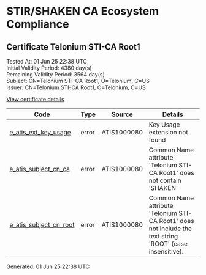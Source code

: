 # STIR/SHAKEN CA Ecosystem Compliance

## Certificate Telonium STI-CA Root1

Tested At: 01 Jun 25 22:38 UTC\
Initial Validity Period: 4380 day(s)\
Remaining Validity Period: 3564 day(s)\
Subject: CN=Telonium STI-CA Root1, O=Telonium, C=US\
Issuer: CN=Telonium STI-CA Root1, O=Telonium, C=US

[View certificate details](https://x509.io/?cert=MIIByjCCAXCgAwIBAgIJAMtE4O2q87SxMAoGCCqGSM49BAMCMEAxCzAJBgNVBAYTAlVTMREwDwYDVQQKDAhUZWxvbml1bTEeMBwGA1UEAwwVVGVsb25pdW0gU1RJLUNBIFJvb3QxMB4XDTIzMDMwODE4NDAyNVoXDTM1MDMwNTE4NDAyNVowQDELMAkGA1UEBhMCVVMxETAPBgNVBAoMCFRlbG9uaXVtMR4wHAYDVQQDDBVUZWxvbml1bSBTVEktQ0EgUm9vdDEwWTATBgcqhkjOPQIBBggqhkjOPQMBBwNCAAQ5RSm95urlDV3E5pcH%2BkhJ93qGmTE%2Fwwc1vctd4lpnz%2B%2FTwebBArvS6%2FrHjBOgrVXUWn0YN8Z3bH1Q9tTnximIo1MwUTAdBgNVHQ4EFgQUEKIF6%2BGoHLeWItk3rvbsE9oXzlcwHwYDVR0jBBgwFoAUEKIF6%2BGoHLeWItk3rvbsE9oXzlcwDwYDVR0TAQH%2FBAUwAwEB%2FzAKBggqhkjOPQQDAgNIADBFAiAJV0gAXidKymUeb9VhGa%2BwS2TMBb%2FcCmMbSK72pny%2FlgIhAK0dKYJ3Wz7rM%2Fe0UYdmJ%2BKgKqguihegWaPAwb9%2F6inL)

| Code | Type | Source | Details |
|------|------|--------|---------|
| [e_atis_ext_key_usage](../../ISSUES/e_atis_ext_key_usage/README.md) | error | ATIS1000080 | Key Usage extension not found |
| [e_atis_subject_cn_ca](../../ISSUES/e_atis_subject_cn_ca/README.md) | error | ATIS1000080 | Common Name attribute 'Telonium STI-CA Root1' does not contain 'SHAKEN' |
| [e_atis_subject_cn_root](../../ISSUES/e_atis_subject_cn_root/README.md) | error | ATIS1000080 | Common Name attribute 'Telonium STI-CA Root1' does not include the text string 'ROOT' (case insensitive). |


Generated: 01 Jun 25 22:38 UTC